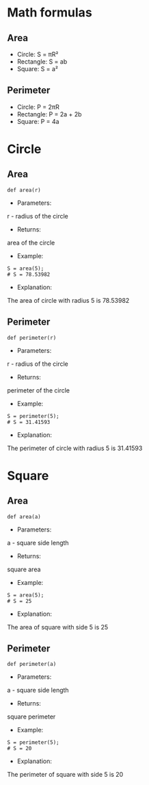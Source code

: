 # Math formulas
## Area
- Circle: S = πR²
- Rectangle: S = ab
- Square: S = a²

## Perimeter
- Circle: P = 2πR
- Rectangle: P = 2a + 2b
- Square: P = 4a
# Circle
## Area
```
def area(r)
```
- Parameters:

r - radius of the circle
- Returns:

area of the circle
- Example:
```
S = area(5);
# S = 78.53982
```
- Explanation:

The area of circle with radius 5 is 78.53982
## Perimeter
```
def perimeter(r)
```
- Parameters:

r - radius of the circle
- Returns:

perimeter of the circle
- Example:
```
S = perimeter(5);
# S = 31.41593
```
- Explanation:

The perimeter of circle with radius 5 is 31.41593
# Square
## Area
```
def area(a)
```
- Parameters:

a - square side length
- Returns:

square area
- Example:
```
S = area(5);
# S = 25
```
- Explanation:

The area of square with side 5 is 25
## Perimeter
```
def perimeter(a)
```
- Parameters:

a - square side length
- Returns:

square perimeter
- Example:
```
S = perimeter(5);
# S = 20
```
- Explanation:

The perimeter of square with side 5 is 20
